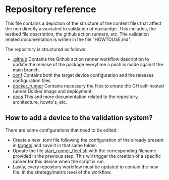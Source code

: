 # Repository reference

This file contains a depiction of the structure of the content files that affect the non directly associated to validation of nuvlaedge. 
This includes, the testbed file description, the github action runners, etc. The validation related documentation is writen in the file "HOWTOUSE.md".

The repository is structured as follows:


<!-- TOC -->
* [.github](/.github) Contains the Github action runner workflow description to update the release of the package everytime a push is made against the main branch.
* [conf](/conf) Contains both the target device configuration and the releases configuration files
* [docker_runner](/docker_runner) Contains necessary the files to create the GH self-hosted runner Docker image and deployment.
* [docs](/docs) This and more documentation related to the repository, architecture, howto's, etc.
<!-- TOC -->

## How to add a device to the validation system?

There are some configurations that need to be edited:

- Create a new .toml file following the configuration of the already present in [targets](/conf/targets) and save it in that same folder.
- Update the file [start_runner_fleet.sh](/docker_runner/start_runner_fleet.sh) with the corresponding filename provided in the previous step. This will trigger the creation of a specific runner for this device when the script is run.
- Lastly, every repository workflow must be updated to contain the new file. In the strategy/matrix level of the workflow. 